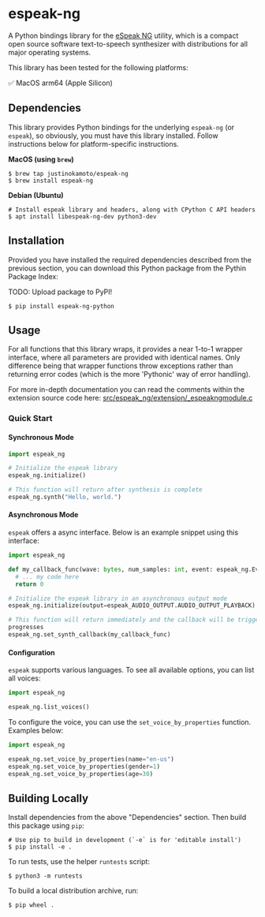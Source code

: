 # espeak-ng

A Python bindings library for the [eSpeak NG](https://github.com/espeak-ng/espeak-ng?tab=readme-ov-file) utility, which is a compact open source software text-to-speech synthesizer with distributions for all major operating systems.

This library has been tested for the following platforms:

✅ MacOS arm64 (Apple Silicon)

## Dependencies

This library provides Python bindings for the underlying `espeak-ng`
(or `espeak`), so obviously, you must have this library
installed. Follow instructions below for platform-specific
instructions.

**MacOS (using `brew`)**

```
$ brew tap justinokamoto/espeak-ng
$ brew install espeak-ng
```

**Debian (Ubuntu)**

```
# Install espeak library and headers, along with CPython C API headers
$ apt install libespeak-ng-dev python3-dev
```

## Installation

Provided you have installed the required dependencies described from
the previous section, you can download this Python package from the
Pythin Package Index:

TODO: Upload package to PyPI!

```
$ pip install espeak-ng-python
```

## Usage

For all functions that this library wraps, it provides a near 1-to-1
wrapper interface, where all parameters are provided with identical
names. Only difference being that wrapper functions throw exceptions
rather than returning error codes (which is the more 'Pythonic' way of
error handling).

For more in-depth documentation you can read the comments within the
extension source code here:
[src/espeak\_ng/extension/\_espeakngmodule.c](https://github.com/justinokamoto/espeak-ng-python/blob/main/src/espeak_ng/extension/_espeakngmodule.c)

### Quick Start

#### Synchronous Mode

```python
import espeak_ng

# Initialize the espeak library
espeak_ng.initialize()

# This function will return after synthesis is complete
espeak_ng.synth("Hello, world.")
```

#### Asynchronous Mode

`espeak` offers a async interface. Below is an example snippet using
this interface:

```python
import espeak_ng

def my_callback_func(wave: bytes, num_samples: int, event: espeak_ng.Event) -> int:
  # ... my code here
  return 0

# Initialize the espeak library in an asynchronous output mode
espeak_ng.initialize(output=espeak_AUDIO_OUTPUT.AUDIO_OUTPUT_PLAYBACK)

# This function will return immediately and the callback will be triggered as the synthesis
progresses
espeak_ng.set_synth_callback(my_callback_func)
```

#### Configuration

`espeak` supports various languages. To see all available options, you can list all voices:

```python
import espeak_ng

espeak_ng.list_voices()
```

To configure the voice, you can use the `set_voice_by_properties` function. Examples below:

```python
import espeak_ng

espeak_ng.set_voice_by_properties(name="en-us")
espeak_ng.set_voice_by_properties(gender=1)
espeak_ng.set_voice_by_properties(age=30)
```

## Building Locally

Install dependencies from the above "Dependencies" section. Then build this package using `pip`:

```
# Use pip to build in development (`-e` is for 'editable install')
$ pip install -e .
```

To run tests, use the helper `runtests` script:

```
$ python3 -m runtests
```

To build a local distribution archive, run:

```
$ pip wheel .
```
